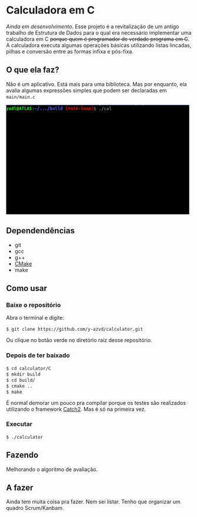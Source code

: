<!-- trash -->
# Calculadora em C
_Ainda em desenvolvimento_. Esse projeto é a revitalização de um antigo trabalho
de Estrutura de Dados para o qual era necessário implementar uma calculadora em C
~~porque quem é programador de verdade programa em C~~. A calculadora executa algumas
operações básicas utilizando listas lincadas, pilhas e conversão entre as formas infixa
e pós-fixa.


## O que ela faz?
Não é um aplicativo. Está mais para uma biblioteca. Mas por enquanto, ela avalia
algumas expressões simples que podem ser declaradas em `main/main.c`

![gif da calculadora](/C/resources/calculator.gif)


## Dependendências
* git
* gcc
* g++
* [CMake](https://cmake.org/)
* make


## Como usar

### Baixe o repositório
Abra o terminal e digite:

```
$ git clone https://github.com/y-azvd/calculator.git
```

Ou clique no botão verde no diretório raíz desse repositório.

### Depois de ter baixado
```
$ cd calculator/C
$ mkdir build
$ cd build/
$ cmake ..
$ make
```

É normal demorar um pouco pra compilar porque os testes são realizados utilizando
o framework [Catch2](https://github.com/catchorg/Catch2). Mas é só na primeira vez.


### Executar
```
$ ./calculator
```

## Fazendo
Melhorando o algoritmo de avaliação.


## A fazer
Ainda tem muita coisa pra fazer. Nem sei listar. Tenho que organizar um
quadro Scrum/Kanbam.
